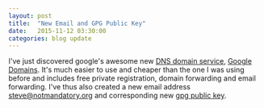 ```yaml
---
layout: post
title:  "New Email and GPG Public Key"
date:   2015-11-12 03:30:00
categories: blog update
---
```

I've just discovered google's awesome new [DNS domain service](https://en.wikipedia.org/wiki/Google_Domains), [Google Domains](https://domains.google.com/).  It's much easier to use and cheaper than the one I was using before and includes free private registration, domain forwarding and email forwarding.  I've thus also created a new email address [steve@notmandatory.org](mailto:steve@notmandatory.org) and corresponding new [gpg public key](/steve_notmandatory.gpg).